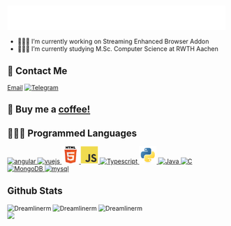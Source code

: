 <img src="Title.svg" alt="Click to see the source" width="500px">

- 👨🏻‍💻 I’m currently working on Streaming Enhanced Browser Addon
- 👨🏼‍🎓 I’m currently studying M.Sc. Computer Science at RWTH Aachen

## 📝 Contact Me

<a href="mailto:marvinkrebber@yahoo.de" target="_blank" rel="noreferrer">Email</a>
[![Telegram](https://img.shields.io/badge/Telegram-2CA5E0?style=flat-square&logo=telegram&logoColor=white)](https://t.me/marvinkrebber)

## 🤝 Buy me a [coffee!](https://github.com/sponsors/Dreamlinerm)
## 👨🏻‍💻 Programmed Languages

<p align="left">
<a href="https://angular.io/" target="_blank" rel="noreferrer"> <img src="https://www.vectorlogo.zone/logos/angular/angular-icon.svg" alt="angular" width="40" height="40"/> </a>
<a href="https://vuejs.org/" target="_blank" rel="noreferrer"> <img src="https://www.vectorlogo.zone/logos/vuejs/vuejs-icon.svg" alt="vuejs" width="40" height="40"/> </a>
<a href="https://www.w3.org/html/" target="_blank" rel="noreferrer"> <img src="https://raw.githubusercontent.com/devicons/devicon/master/icons/html5/html5-original-wordmark.svg" alt="html5" width="40" height="40"/> </a> 
<a href="https://developer.mozilla.org/en-US/docs/Web/JavaScript" target="_blank" rel="noreferrer"> <img src="https://raw.githubusercontent.com/devicons/devicon/master/icons/javascript/javascript-original.svg" alt="javascript" width="40" height="40"/> </a> 
<a href="https://www.typescriptlang.org/" target="_blank" rel="noreferrer"> <img src="https://www.vectorlogo.zone/logos/typescriptlang/typescriptlang-icon.svg" alt="Typescript" width="40" height="40"/> </a> 
<a href="https://www.python.org" target="_blank" rel="noreferrer"> <img src="https://raw.githubusercontent.com/devicons/devicon/master/icons/python/python-original.svg" alt="python" width="40" height="40"/> </a>
<a href="https://www.java.com/en/" target="_blank" rel="noreferrer"> <img src="https://www.vectorlogo.zone/logos/java/java-icon.svg" alt="Java" width="40" height="40"/> </a>
  <a href="https://www.w3schools.com/c/c_intro.php" target="_blank" rel="noreferrer"> <img src="https://upload.wikimedia.org/wikipedia/commons/1/18/C_Programming_Language.svg" alt="C" width="40" height="40"/> </a> 
<a href="https://www.mongodb.com/" target="_blank" rel="noreferrer"> <img src="https://www.vectorlogo.zone/logos/mongodb/mongodb-ar21.svg" alt="MongoDB" height="40"/> </a> 
<a href="https://www.mysql.com/" target="_blank" rel="noreferrer"> <img src="https://www.vectorlogo.zone/logos/mysql/mysql-ar21.svg" alt="mysql" height="40"/> </a> 
</p>

## Github Stats
<div>
  <img height="180em" align="center" src="https://github-readme-stats.vercel.app/api?username=Dreamlinerm&show_icons=true&bg_color=00000000" alt="Dreamlinerm" />
  <img height="180em" align="center" src="https://github-readme-stats.vercel.app/api/top-langs?username=Dreamlinerm&include_all_commits=true&layout=compact&bg_color=00000000" alt="Dreamlinerm" />
  <img height="180em" align="center" src="https://github-readme-streak-stats.herokuapp.com/?user=Dreamlinerm&hide_border=false&theme=transparent&card_width=470" alt="Dreamlinerm" />
</div>
  <img src="https://visitcount.itsvg.in/api?id=Dreamlinerm&label=Profile%20Views&color=1&icon=0&pretty=true" />
